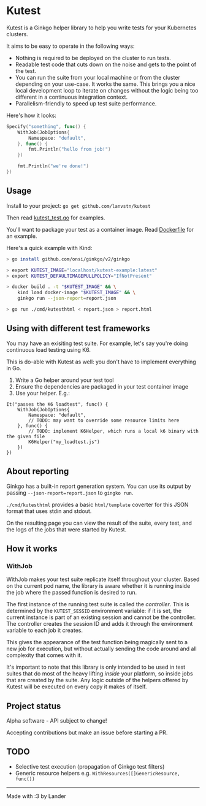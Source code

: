 # Kutest

Kutest is a Ginkgo helper library to help you write tests for your Kubernetes clusters.

It aims to be easy to operate in the following ways:

- Nothing is required to be deployed on the cluster to run tests.
- Readable test code that cuts down on the noise and gets to the point of the test.
- You can run the suite from your local machine or from the cluster depending on your use-case. It works the same. This brings you a nice local development loop to iterate on changes without the logic being too different in a continuous integration context.
- Parallelism-friendly to speed up test suite performance.

Here's how it looks:

```go
Specify("something", func() {
    WithJob(JobOptions{
        Namespace: "default",
    }, func() {
        fmt.Println("hello from job!")
    })

    fmt.Println("we're done!")
})
```

## Usage

Install to your project: `go get github.com/lanvstn/kutest`

Then read [kutest_test.go](./kutest_test.go) for examples.

You'll want to package your test as a container image. Read [Dockerfile](./Dockerfile) for an example.

Here's a quick example with Kind:

```sh
> go install github.com/onsi/ginkgo/v2/ginkgo

> export KUTEST_IMAGE="localhost/kutest-example:latest"
> export KUTEST_DEFAULTIMAGEPULLPOLICY="IfNotPresent"

> docker build . -t "$KUTEST_IMAGE" && \
    kind load docker-image "$KUTEST_IMAGE" && \
    ginkgo run --json-report=report.json

> go run ./cmd/kutesthtml < report.json > report.html
```

## Using with different test frameworks

You may have an exisiting test suite. For example, let's say you're doing continuous load testing using K6.

This is do-able with Kutest as well: you don't have to implement everything in Go.

1. Write a Go helper around your test tool
2. Ensure the dependencies are packaged in your test container image
3. Use your helper. E.g.:

```golang
It("passes the K6 loadtest", func() {
    WithJob(JobOptions{
        Namespace: "default",
        // TODO: may want to override some resource limits here
    }, func() {
        // TODO: implement K6Helper, which runs a local k6 binary with the given file
        K6Helper("my_loadtest.js")
    })
})
```

## About reporting

Ginkgo has a built-in report generation system. You can use its output by passing `--json-report=report.json` to `gingko run`. 

`./cmd/kutesthtml` provides a basic `html/template` coverter for this JSON format that uses stdin and stdout. 

On the resulting page you can view the result of the suite, every test, and the logs of the jobs that were started by Kutest.

## How it works

### WithJob

WithJob makes your test suite replicate itself throughout your cluster. Based on the current pod name, the library is aware whether it is running inside the job where the passed function is desired to run. 

The first instance of the running test suite is called the _controller_. This is determined by the `KUTEST_SESSID` environment variable: if it is set, the current instance is part of an existing session and cannot be the controller. The controller creates the session ID and adds it through the environment variable to each job it creates.

This gives the appearance of the test function being magically sent to a new job for execution, but without actually sending the code around and all complexity that comes with it.

It's important to note that this library is only intended to be used in test suites that do most of the heavy lifting _inside_ your platform, so inside jobs that are created by the suite. Any logic outside of the helpers offered by Kutest will be executed on every copy it makes of itself.

## Project status

Alpha software - API subject to change!

Accepting contributions but make an issue before starting a PR.

## TODO

- Selective test execution (propagation of Ginkgo test filters)
- Generic resource helpers e.g. `WithResources([]GenericResource, func())`

---

Made with :3 by Lander